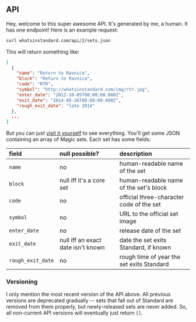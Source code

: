 ## API

Hey, welcome to this super awesome API. It's generated by me, a human. It has one endpoint! Here is an example request:

```bash
curl whatsinstandard.com/api/2/sets.json
```

This will return something like:

```json
[
  {
    "name": "Return to Ravnica",
    "block": "Return to Ravnica",
    "code": "RTR",
    "symbol": "http://whatsinstandard.com/img/rtr.jpg",
    "enter_date": "2012-10-05T00:00:00.000Z",
    "exit_date": "2014-09-26T00:00:00.000Z",
    "rough_exit_date": "late 2014"
  },
  ...
]
```

But you can just [visit it yourself][1] to see everything. You'll get some JSON containing an array of Magic sets. Each
set has some fields:

| field             | null possible?                     | description                               |
|:----------------- |:---------------------------------- |:----------------------------------------- |
| `name`            | no                                 | human-readable name of the set            |
| `block`           | null iff it's a core set           | human-readable name of the set's block    |
| `code`            | no                                 | official three-character code of the set  |
| `symbol`          | no                                 | URL to the official set image             |
| `enter_date`      | no                                 | release date of the set                   |
| `exit_date`       | null iff an exact date isn't known | date the set exits Standard, if known     |
| `rough_exit_date` | no                                 | rough time of year the set exits Standard |

### Versioning

I only mention the most recent version of the API above. All previous versions are deprecated gradually -- sets that
fall out of Standard are removed from them properly, but newly-released sets are never added. So, all non-current API
versions will eventually just return `[]`.

[1]: http://whatsinstandard.com/api/2/sets.json
